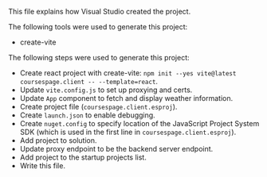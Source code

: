 This file explains how Visual Studio created the project.

The following tools were used to generate this project:
- create-vite

The following steps were used to generate this project:
- Create react project with create-vite: `npm init --yes vite@latest coursespage.client -- --template=react`.
- Update `vite.config.js` to set up proxying and certs.
- Update `App` component to fetch and display weather information.
- Create project file (`coursespage.client.esproj`).
- Create `launch.json` to enable debugging.
- Create `nuget.config` to specify location of the JavaScript Project System SDK (which is used in the first line in `coursespage.client.esproj`).
- Add project to solution.
- Update proxy endpoint to be the backend server endpoint.
- Add project to the startup projects list.
- Write this file.
